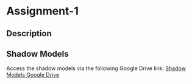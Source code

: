# Assignment-1 

## Description


## Shadow Models
Access the shadow models via the following Google Drive link: [Shadow Models Google Drive](https://drive.google.com/drive/folders/1lPSOfxL2gKNSorpechQUghssWcw4ypQi?usp=sharing)


